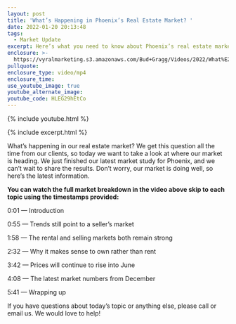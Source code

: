 ```yaml
---
layout: post
title: 'What’s Happening in Phoenix’s Real Estate Market? '
date: 2022-01-20 20:13:48
tags:
  - Market Update
excerpt: Here’s what you need to know about Phoenix’s real estate market in 2022.
enclosure: >-
  https://vyralmarketing.s3.amazonaws.com/Bud+Gragg/Videos/2022/What%E2%80%99s+Happening+in+Phoenix%E2%80%99s+Real+Estate+Market_.mp4
pullquote:
enclosure_type: video/mp4
enclosure_time:
use_youtube_image: true
youtube_alternate_image:
youtube_code: HLEG29hEtCo
---
```

{% include youtube.html %}

{% include excerpt.html %}

What’s happening in our real estate market? We get this question all the time from our clients, so today we want to take a look at where our market is heading. We just finished our latest market study for Phoenix, and we can’t wait to share the results. Don’t worry, our market is doing well, so here’s the latest information.

**You can watch the full market breakdown in the video above skip to each topic using the timestamps provided:**

0:01 — Introduction

0:55 — Trends still point to a seller’s market

1:58 — The rental and selling markets both remain strong

2:32 — Why it makes sense to own rather than rent

3:42 — Prices will continue to rise into June

4:08 — The latest market numbers from December

5:41 — Wrapping up

If you have questions about today’s topic or anything else, please call or email us. We would love to help\!
